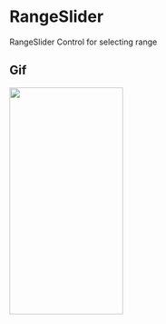 # RangeSlider
RangeSlider Control for selecting range

## Gif
<img src= "https://user-images.githubusercontent.com/6416095/39999529-e59391bc-57a6-11e8-89a6-7c64ca2d3603.gif" width="200" height = "400">
